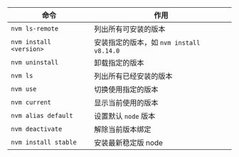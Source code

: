 | 命令                    | 作用                                     |
| ----------------------- | ---------------------------------------- |
| `nvm ls-remote`         | 列出所有可安装的版本                     |
| `nvm install <version>` | 安装指定的版本，如 `nvm install v8.14.0` |
| `nvm uninstall `        | 卸载指定的版本                           |
| `nvm ls`                | 列出所有已经安装的版本                   |
| `nvm use`               | 切换使用指定的版本                       |
| `nvm current`           | 显示当前使用的版本                       |
| `nvm alias default `    | 设置默认 `node` 版本                     |
| `nvm deactivate`        | 解除当前版本绑定                         |
| `nvm install stable`    | 安装最新稳定版 node                      |

